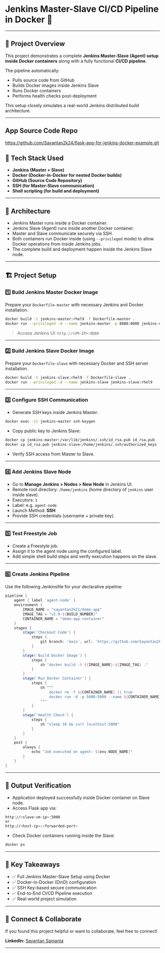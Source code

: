 # Jenkins Master-Slave CI/CD Pipeline in Docker 🐳

---

## 📝 **Project Overview**

This project demonstrates a complete **Jenkins Master-Slave (Agent) setup inside Docker containers** along with a fully functional **CI/CD pipeline**.

The pipeline automatically:

* Pulls source code from GitHub
* Builds Docker images inside Jenkins Slave
* Runs Docker containers
* Performs health checks post-deployment

This setup closely simulates a real-world Jenkins distributed build architecture.

---

##  **App Source Code Repo**
https://github.com/Sayantan2k24/flask-app-for-jenkins-docker-example.git

## 📌 **Tech Stack Used**

* **Jenkins (Master + Slave)**
* **Docker (Docker-in-Docker for nested Docker builds)**
* **GitHub (Source Code Repository)**
* **SSH (for Master-Slave communication)**
* **Shell scripting (for build and deployment)**

---

## 🔧 **Architecture**

* Jenkins Master runs inside a Docker container.
* Jenkins Slave (Agent) runs inside another Docker container.
* Master and Slave communicate securely via SSH.
* Both containers run Docker inside (using `--privileged` mode) to allow Docker operations from inside Jenkins jobs.
* The complete build and deployment happen inside the Jenkins Slave node.

---

## 🏗 **Project Setup**

### 1️⃣ **Build Jenkins Master Docker Image**

Prepare your `Dockerfile-master` with necessary Jenkins and Docker installation.

```bash
docker build -t jenkins-master:rhel9 -f Dockerfile-master .
docker run --privileged -d --name jenkins-master -p 8080:8080 jenkins-master:rhel9
```

> Access Jenkins UI:
> `http://<VM-IP>:8080`

---

### 2️⃣ **Build Jenkins Slave Docker Image**

Prepare your `Dockerfile-slave` with necessary Docker and SSH server installation.

```bash
docker build -t jenkins-slave:rhel9 -f Dockerfile-slave .
docker run --privileged -d --name jenkins-slave jenkins-slave:rhel9
```

---

### 3️⃣ **Configure SSH Communication**

* Generate SSH keys inside Jenkins Master:

```bash
docker exec -it jenkins-master ssh-keygen
```

* Copy public key to Jenkins Slave:

```bash
docker cp jenkins-master:/var/lib/jenkins/.ssh/id_rsa.pub id_rsa.pub
docker cp id_rsa.pub jenkins-slave:/home/jenkins/.ssh/authorized_keys
```

* Verify SSH access from Master to Slave.

---

### 4️⃣ **Add Jenkins Slave Node**

* Go to **Manage Jenkins > Nodes > New Node** in Jenkins UI.
* Remote root directory: `/home/jenkins` (home directory of `jenkins` user inside slave).
* Executors: `1`
* Label: e.g. `agent-node`
* Launch Method: **SSH**
* Provide SSH credentials (username + private key).

---

### 5️⃣ **Test Freestyle Job**

* Create a Freestyle job.
* Assign it to the agent node using the configured label.
* Add simple shell build steps and verify execution happens on the slave.

---

### 6️⃣ **Create Jenkins Pipeline**

Use the following Jenkinsfile for your declarative pipeline:

```groovy
pipeline {
    agent { label 'agent-node' } 
    environment {
        IMAGE_NAME = "sayantan2k21/demo-app"
        IMAGE_TAG = "v1.0-${BUILD_NUMBER}"
        CONTAINER_NAME = "demo-app-container"
    }
    stages {
        stage('Checkout Code') {
            steps {
                git branch: 'main', url: 'https://github.com/Sayantan2k24/flask-app-for-jenkins-docker-example.git'
            }
        }
        stage('Build Docker Image') {
            steps {
                sh "docker build -t ${IMAGE_NAME}:${IMAGE_TAG} ."
            }
        }
        stage('Run Docker Container') {
            steps {
                sh """
                    docker rm -f ${CONTAINER_NAME} || true
                    docker run -d -p 5000:5000 --name ${CONTAINER_NAME} ${IMAGE_NAME}:${IMAGE_TAG}
                """
            }
        }
        stage('Health Check') {
            steps {
                sh "sleep 10 && curl localhost:5000"
            }
        }
    }
    post {
        always {
            echo "Job executed on agent: ${env.NODE_NAME}"
        }
    }
}
```

---

## 🚀 **Output Verification**

* Application deployed successfully inside Docker container on Slave node.
* Access Flask app via:

```bash
http://<slave-vm-ip>:5000
or
http://<host-ip>:<forwarded-port>
```

* Check Docker containers running inside the Slave:

```bash
docker ps
```

---

## 🎯 **Key Takeaways**

* ✅ Full Jenkins Master-Slave Setup using Docker
* ✅ Docker-in-Docker (DinD) configuration
* ✅ SSH Key-based secure communication
* ✅ End-to-End CI/CD Pipeline execution
* ✅ Real-world project simulation

---

## 🤝 **Connect & Collaborate**

If you found this project helpful or want to collaborate, feel free to connect!

**LinkedIn:** [Sayantan Samanta](https://www.linkedin.com/in/sayantan-samanta/)

---

